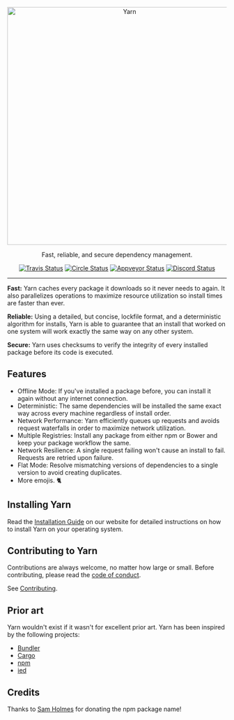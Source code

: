 <p align="center">
  <a href="https://yarnpkg.com/">
    <img alt="Yarn" src="https://github.com/yarnpkg/assets/blob/master/yarn-kitten-full.png?raw=true" width="546">
  </a>
</p>

<p align="center">
  Fast, reliable, and secure dependency management.
</p>

<p align="center">
  <a href="https://travis-ci.org/yarnpkg/yarn"><img alt="Travis Status" src="https://travis-ci.com/yarnpkg/yarn.svg?token=DxqWAqRqs3zWAF8EhBHy"></a>
  <a href="https://circleci.com/gh/yarnpkg/yarn"><img alt="Circle Status" src="https://circleci.com/gh/yarnpkg/yarn.svg?style=svg&circle-token=5f0a78473b0f440afb218bf2b82323cc6b3cb43f"></a>
  <a href="https://ci.appveyor.com/project/yarnpkg/yarn/branch/master"><img alt="Appveyor Status" src="https://ci.appveyor.com/api/projects/status/rhcdj4980ccy7su3/branch/master?svg=true"></a>
  <a href="https://discord.gg/yarnpkg"><img alt="Discord Status" src="https://discordapp.com/api/guilds/226791405589233664/widget.png"></a>
</p>

---

**Fast:** Yarn caches every package it downloads so it never needs to again. It also parallelizes operations to maximize resource utilization so install times are faster than ever.

**Reliable:** Using a detailed, but concise, lockfile format, and a deterministic algorithm for installs, Yarn is able to guarantee that an install that worked on one system will work exactly the same way on any other system.

**Secure:** Yarn uses checksums to verify the integrity of every installed package before its code is executed.

## Features

* Offline Mode: If you've installed a package before, you can install it again without any internet connection.
* Deterministic: The same dependencies will be installed the same exact way across every machine regardless of install order.
* Network Performance: Yarn efficiently queues up requests and avoids request waterfalls in order to maximize network utilization.
* Multiple Registries: Install any package from either npm or Bower and keep your package workflow the same.
* Network Resilience: A single request failing won't cause an install to fail. Requests are retried upon failure.
* Flat Mode: Resolve mismatching versions of dependencies to a single version to avoid creating duplicates.
* More emojis. 🐈

## Installing Yarn

Read the [Installation Guide](https://yarnpkg.com/en/docs/install) on our website for detailed instructions on how to install Yarn on your operating system.

## Contributing to Yarn

Contributions are always welcome, no matter how large or small. Before contributing,
please read the [code of conduct](CODE_OF_CONDUCT.md).

See [Contributing](CONTRIBUTING.md).

## Prior art

Yarn wouldn't exist if it wasn't for excellent prior art. Yarn has been inspired by the following projects:

 - [Bundler](https://github.com/bundler/bundler)
 - [Cargo](https://github.com/rust-lang/cargo)
 - [npm](https://github.com/npm/npm)
 - [ied](https://github.com/alexanderGugel/ied)

## Credits

Thanks to [Sam Holmes](https://github.com/samholmes) for donating the npm package name!
